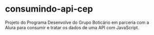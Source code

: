 # consumindo-api-cep
Projeto do Programa Desenvolve do Grupo Boticário em parceria com a Alura para consumir e tratar os dados de uma API com JavaScript.

